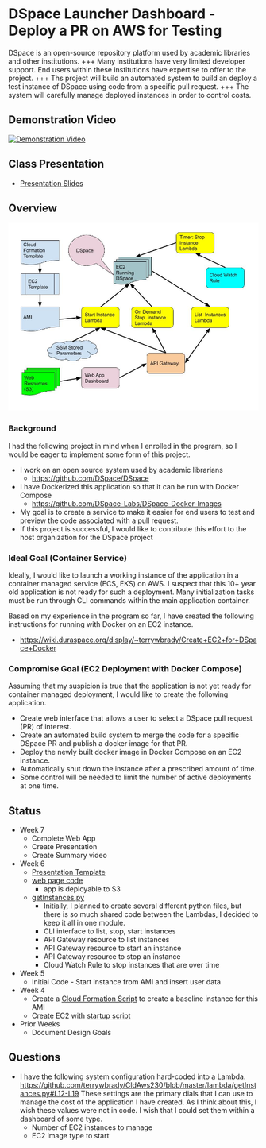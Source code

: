 # DSpace Launcher Dashboard - Deploy a PR on AWS for Testing

DSpace is an open-source repository platform used by academic libraries and other institutions. +++
Many institutions have very limited developer support. End users within these institutions have expertise to offer to the project. +++
Ths project will build an automated system to build an deploy a test instance of DSpace using code from a specific pull request. +++
The system will carefully manage deployed instances in order to control costs.

## Demonstration Video

[![Demonstration Video](https://i.ytimg.com/vi/lQp_G9A9uL0/hqdefault.jpg)](https://www.youtube.com/watch?v=lQp_G9A9uL0)

## Class Presentation

- [Presentation Slides](https://gitpitch.com/terrywbrady/CldAws230)

## Overview

![Overview](presentation/CldAws230-Drawing.jpg)

### Background

I had the following project in mind when I enrolled in the program, so I would be eager to implement some form of this project.

- I work on an open source system used by academic librarians
  - https://github.com/DSpace/DSpace
- I have Dockerized this application so that it can be run with Docker Compose
  - https://github.com/DSpace-Labs/DSpace-Docker-Images
- My goal is to create a service to make it easier for end users to test and preview the code associated with a pull request.
- If this project is successful, I would like to contribute this effort to the host organization for the DSpace project

### Ideal Goal (Container Service)

Ideally, I would like to launch a working instance of the application in a container managed service (ECS, EKS) on AWS.
I suspect that this 10+ year old application is not ready for such a deployment.  Many initialization tasks must be run through CLI commands within the main application container.

Based on my experience in the program so far, I have created the following instructions for running with Docker on an EC2 instance.
- https://wiki.duraspace.org/display/~terrywbrady/Create+EC2+for+DSpace+Docker

### Compromise Goal (EC2 Deployment with Docker Compose)

Assuming that my suspicion is true that the application is not yet ready for container managed deployment, I would like to create the following application.
- Create web interface that allows a user to select a DSpace pull request (PR) of interest.
- Create an automated build system to merge the code for a specific DSpace PR and publish a docker image for that PR.
- Deploy the newly built docker image in Docker Compose on an EC2 instance.
- Automatically shut down the instance after a prescribed amount of time.
- Some control will be needed to limit the number of active deployments at one time.

## Status
- Week 7
  - Complete Web App
  - Create Presentation
  - Create Summary video
- Week 6
  - [Presentation Template](https://gitpitch.com/terrywbrady/CldAws230)
  - [web page code](web)
    - app is deployable to S3
  - [getInstances.py](lambda/getInstances.py)
    - Initially, I planned to create several different python files, but there is so much shared code between the Lambdas, I decided to keep it all in one module.
    - CLI interface to list, stop, start instances
    - API Gateway resource to list instances
    - API Gateway resource to start an instance
    - API Gateway resource to stop an instance
    - Cloud Watch Rule to stop instances that are over time
- Week 5
  - Initial Code - Start instance from AMI and insert user data
- Week 4
  - Create a [Cloud Formation Script](bootstrap/ec2-cloudformation.json) to create a baseline instance for this AMI
  - Create EC2 with [startup script](bootstrap/startup.sh)
- Prior Weeks
  - Document Design Goals

## Questions
- I have the following system configuration hard-coded into a Lambda. https://github.com/terrywbrady/CldAws230/blob/master/lambda/getInstances.py#L12-L19  These settings are the primary dials that I can use to manage the cost of the application I have created. As I think about this, I wish these values were not in code. I wish that I could set them within a dashboard of some type.
  - Number of EC2 instances to manage
  - EC2 image type to start
